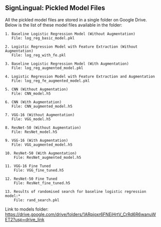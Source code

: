 
SignLingual: Pickled Model Files
---
All the pickled model files are stored in a single folder on Google Drive. 
Below is the list of these model files available in the folder:

    1. Baseline Logistic Regression Model (Without Augmentation)
       File: log_reg_basic_model.pkl

    2. Logistic Regression Model with Feature Extraction (Without Augmentation)
       File: log_reg_with_fe.pkl

    3. Baseline Logistic Regression Model (With Augmentation)
       File: log_reg_augmented_model.pkl

    4. Logistic Regression Model with Feature Extraction and Augmentation
       File: log_reg_fe_augmented_model.pkl

    5. CNN (Without Augmentation)
       File: CNN_model.h5

    6. CNN (With Augmentation)
       File: CNN_augmented_model.h5

    7. VGG-16 (Without Augmentation)
       File: VGG_model.h5

    8. ResNet-50 (Without Augmentation)
       File: ResNet_model.h5

    9. VGG-16 (With Augmentation)
       File: VGG_augmented_model.h5

    10. ResNet-50 (With Augmentation)
        File: ResNet_augmented_model.h5

    11. VGG-16 Fine Tuned
        File: VGG_fine_tuned.h5

    12. ResNet-50 Fine Tuned
        File: ResNet_fine_tuned.h5

    13. Results of randomised search for baseline logistic regression model:*
        File: rand_search.pkl


Link to models folder:
https://drive.google.com/drive/folders/1ARpjoxr6FNEiHrtV_CrRd6R6wanuWET2?usp=drive_link